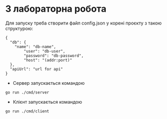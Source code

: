 # 3 лабораторна робота

Для запуску треба створити файл config.json у корені проєкту з такою структурою:

```
{
  "db": {
    "name": "db-name",
		"user": "db-user",
		"password": "db-password",
		"host": "(addr:port)"
  },
  "apiUrl": "url for api"
}
```

- Сервер запускається командою
```shell script
go run ./cmd/server
```

- Клієнт запускається командою
```shell script
go run ./cmd/client
```